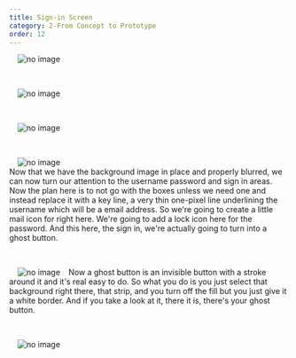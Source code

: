 ```yaml
---
title: Sign-in Screen
category: 2-From Concept to Prototype
order: 12
---  
```

<img style="padding: 0px 15px" src="https://iwilfried.github.io/Adobe-XD-eBook/images/XD-SignIn-01.png
" alt="no image"/>  

&nbsp; 

<img style="padding: 0px 15px" src="https://iwilfried.github.io/Adobe-XD-eBook/images/XD-SignIn-02.png
" alt="no image"/> 

&nbsp;   
 
<img style="padding: 0px 15px" src="https://iwilfried.github.io/Adobe-XD-eBook/images/XD-SignIn-03.png
" alt="no image"/>  

&nbsp;   

<img style="padding: 0px 15px; float: left" src="https://iwilfried.github.io/Adobe-XD-eBook/images/XD-SignIn-04.png
" alt="no image"/>  

&nbsp;   
Now that we have the background image in place and properly blurred, we can now turn our attention to the username password and sign in areas. Now the plan here is to not go with the boxes unless we need one and instead replace it with a key line, a very thin one-pixel line underlining the username which will be a email address. So we're going to create a little mail icon for right here. We're going to add a lock icon here for the password. And this here, the sign in, we're actually going to turn into a ghost button.  

&nbsp;   

<img style="padding: 0px 15px; float: left" src="https://iwilfried.github.io/Adobe-XD-eBook/images/XD-SignIn-05.png
" alt="no image"/>  

Now a ghost button is an invisible button with a stroke around it and it's real easy to do. So what you do is you just select that background right there, that strip, and you turn off the fill but you just give it a white border. And if you take a look at it, there it is, there's your ghost button.   

&nbsp;   

<img style="padding: 0px 15px; float: left" src="https://iwilfried.github.io/Adobe-XD-eBook/images/XD-SignIn-06.png
" alt="no image"/>  


&nbsp;   
